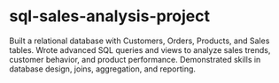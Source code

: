 # sql-sales-analysis-project
Built a relational database with Customers, Orders, Products, and Sales tables. Wrote advanced SQL queries and views to analyze sales trends, customer behavior, and product performance. Demonstrated skills in database design, joins, aggregation, and reporting.
